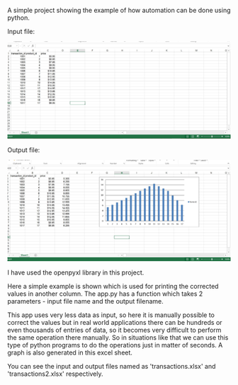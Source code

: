 A simple project showing the example of how automation can be done using python.

Input file:

![picture](Screenshots/Ss_input-file.jpg)

Output file:

![picture](Screenshots/Ss_output-file.jpg)

I have used the openpyxl library in this project.


Here a simple example is shown which is used for printing the corrected values in another column.
The app.py has a function which takes 2 parameters - input file name and the output filename.


This app uses very less data as input, so here it is manually possible to correct the values but in real world applications there can be hundreds or even thousands of entries of data, so it becomes very difficult to perform the same operation there manually. So in situations like that we can use this type of python programs to do the operations just in matter of seconds. 
A graph is also generated in this excel sheet.

You can see the input and output files named as 'transactions.xlsx' and 'transactions2.xlsx' respectively.
